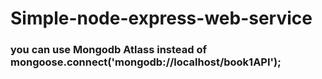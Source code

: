 # Simple-node-express-web-service

###  you can use Mongodb Atlass instead of mongoose.connect('mongodb://localhost/book1API');
